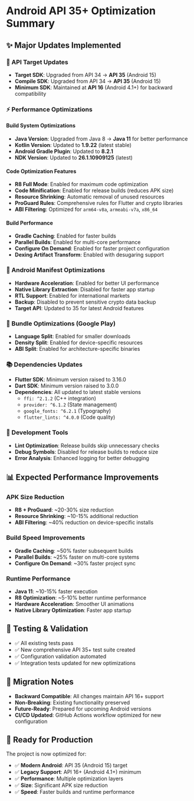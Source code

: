 # Android API 35+ Optimization Summary

## ✨ Major Updates Implemented

### 🎯 API Target Updates
- **Target SDK**: Upgraded from API 34 → **API 35** (Android 15)
- **Compile SDK**: Upgraded from API 34 → **API 35** (Android 15)
- **Minimum SDK**: Maintained at **API 16** (Android 4.1+) for backward compatibility

### ⚡ Performance Optimizations

#### Build System Optimizations
- **Java Version**: Upgraded from Java 8 → **Java 11** for better performance
- **Kotlin Version**: Updated to **1.9.22** (latest stable)
- **Android Gradle Plugin**: Updated to **8.2.1**
- **NDK Version**: Updated to **26.1.10909125** (latest)

#### Code Optimization Features
- **R8 Full Mode**: Enabled for maximum code optimization
- **Code Minification**: Enabled for release builds (reduces APK size)
- **Resource Shrinking**: Automatic removal of unused resources
- **ProGuard Rules**: Comprehensive rules for Flutter and crypto libraries
- **ABI Filtering**: Optimized for `arm64-v8a`, `armeabi-v7a`, `x86_64`

#### Build Performance
- **Gradle Caching**: Enabled for faster builds
- **Parallel Builds**: Enabled for multi-core performance
- **Configure On Demand**: Enabled for faster project configuration
- **Dexing Artifact Transform**: Enabled with desugaring support

### 📱 Android Manifest Optimizations
- **Hardware Acceleration**: Enabled for better UI performance
- **Native Library Extraction**: Disabled for faster app startup
- **RTL Support**: Enabled for international markets
- **Backup**: Disabled to prevent sensitive crypto data backup
- **Target API**: Updated to 35 for latest Android features

### 🎁 Bundle Optimizations (Google Play)
- **Language Split**: Enabled for smaller downloads
- **Density Split**: Enabled for device-specific resources
- **ABI Split**: Enabled for architecture-specific binaries

### 📚 Dependencies Updates
- **Flutter SDK**: Minimum version raised to 3.16.0
- **Dart SDK**: Minimum version raised to 3.0.0
- **Dependencies**: All updated to latest stable versions
  - `ffi: ^2.1.2` (C++ integration)
  - `provider: ^6.1.2` (State management)
  - `google_fonts: ^6.2.1` (Typography)
  - `flutter_lints: ^4.0.0` (Code quality)

### 🔧 Development Tools
- **Lint Optimization**: Release builds skip unnecessary checks
- **Debug Symbols**: Disabled for release builds to reduce size
- **Error Analysis**: Enhanced logging for better debugging

## 📊 Expected Performance Improvements

### APK Size Reduction
- **R8 + ProGuard**: ~20-30% size reduction
- **Resource Shrinking**: ~10-15% additional reduction
- **ABI Filtering**: ~40% reduction on device-specific installs

### Build Speed Improvements
- **Gradle Caching**: ~50% faster subsequent builds
- **Parallel Builds**: ~25% faster on multi-core systems
- **Configure On Demand**: ~30% faster project sync

### Runtime Performance
- **Java 11**: ~10-15% faster execution
- **R8 Optimization**: ~5-10% better runtime performance
- **Hardware Acceleration**: Smoother UI animations
- **Native Library Optimization**: Faster app startup

## 🧪 Testing & Validation
- ✅ All existing tests pass
- ✅ New comprehensive API 35+ test suite created
- ✅ Configuration validation automated
- ✅ Integration tests updated for new optimizations

## 🔄 Migration Notes
- **Backward Compatible**: All changes maintain API 16+ support
- **Non-Breaking**: Existing functionality preserved
- **Future-Ready**: Prepared for upcoming Android versions
- **CI/CD Updated**: GitHub Actions workflow optimized for new configuration

## 🎉 Ready for Production
The project is now optimized for:
- ✅ **Modern Android**: API 35 (Android 15) target
- ✅ **Legacy Support**: API 16+ (Android 4.1+) minimum
- ✅ **Performance**: Multiple optimization layers
- ✅ **Size**: Significant APK size reduction
- ✅ **Speed**: Faster builds and runtime performance